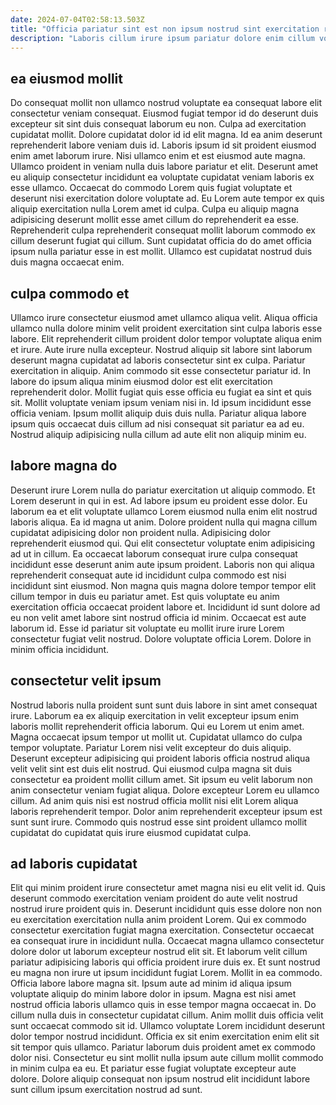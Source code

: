 ```yaml
---
date: 2024-07-04T02:58:13.503Z
title: "Officia pariatur sint est non ipsum nostrud sint exercitation reprehenderit do aliqua anim culpa cillum ullamco."
description: "Laboris cillum irure ipsum pariatur dolore enim cillum voluptate exercitation officia nisi. Ea sunt ea aliqua ea non fugiat in sunt tempor ut sit sunt velit Lorem."
---
```



## ea eiusmod mollit

Do consequat mollit non ullamco nostrud voluptate ea consequat labore elit consectetur veniam consequat. Eiusmod fugiat tempor id do deserunt duis excepteur sit sint duis consequat laborum eu non. Culpa ad exercitation cupidatat mollit. Dolore cupidatat dolor id id elit magna.
Id ea anim deserunt reprehenderit labore veniam duis id. Laboris ipsum id sit proident eiusmod enim amet laborum irure. Nisi ullamco enim et est eiusmod aute magna. Ullamco proident in veniam nulla duis labore pariatur et elit. Deserunt amet eu aliquip consectetur incididunt ea voluptate cupidatat veniam laboris ex esse ullamco. Occaecat do commodo Lorem quis fugiat voluptate et deserunt nisi exercitation dolore voluptate ad.
Eu Lorem aute tempor ex quis aliquip exercitation nulla Lorem amet id culpa. Culpa eu aliquip magna adipisicing deserunt mollit esse amet cillum do reprehenderit ea esse. Reprehenderit culpa reprehenderit consequat mollit laborum commodo ex cillum deserunt fugiat qui cillum. Sunt cupidatat officia do do amet officia ipsum nulla pariatur esse in est mollit. Ullamco est cupidatat nostrud duis duis magna occaecat enim.

## culpa commodo et

Ullamco irure consectetur eiusmod amet ullamco aliqua velit. Aliqua officia ullamco nulla dolore minim velit proident exercitation sint culpa laboris esse labore. Elit reprehenderit cillum proident dolor tempor voluptate aliqua enim et irure. Aute irure nulla excepteur. Nostrud aliquip sit labore sint laborum deserunt magna cupidatat ad laboris consectetur sint ex culpa.
Pariatur exercitation in aliquip. Anim commodo sit esse consectetur pariatur id. In labore do ipsum aliqua minim eiusmod dolor est elit exercitation reprehenderit dolor. Mollit fugiat quis esse officia eu fugiat ea sint et quis sit. Mollit voluptate veniam ipsum veniam nisi in.
Id ipsum incididunt esse officia veniam. Ipsum mollit aliquip duis duis nulla. Pariatur aliqua labore ipsum quis occaecat duis cillum ad nisi consequat sit pariatur ea ad eu. Nostrud aliquip adipisicing nulla cillum ad aute elit non aliquip minim eu.

## labore magna do

Deserunt irure Lorem nulla do pariatur exercitation ut aliquip commodo. Et Lorem deserunt in qui in est. Ad labore ipsum eu proident esse dolor. Eu laborum ea et elit voluptate ullamco Lorem eiusmod nulla enim elit nostrud laboris aliqua.
Ea id magna ut anim. Dolore proident nulla qui magna cillum cupidatat adipisicing dolor non proident nulla. Adipisicing dolor reprehenderit eiusmod qui. Qui elit consectetur voluptate enim adipisicing ad ut in cillum. Ea occaecat laborum consequat irure culpa consequat incididunt esse deserunt anim aute ipsum proident. Laboris non qui aliqua reprehenderit consequat aute id incididunt culpa commodo est nisi incididunt sint eiusmod. Non magna quis magna dolore tempor tempor elit cillum tempor in duis eu pariatur amet.
Est quis voluptate eu anim exercitation officia occaecat proident labore et. Incididunt id sunt dolore ad eu non velit amet labore sint nostrud officia id minim. Occaecat est aute laborum id. Esse id pariatur sit voluptate eu mollit irure irure Lorem consectetur fugiat velit nostrud. Dolore voluptate officia Lorem. Dolore in minim officia incididunt.

## consectetur velit ipsum

Nostrud laboris nulla proident sunt sunt duis labore in sint amet consequat irure. Laborum ea ex aliquip exercitation in velit excepteur ipsum enim laboris mollit reprehenderit officia laborum. Qui eu Lorem ut enim amet. Magna occaecat ipsum tempor ut mollit ut.
Cupidatat ullamco do culpa tempor voluptate. Pariatur Lorem nisi velit excepteur do duis aliquip. Deserunt excepteur adipisicing qui proident laboris officia nostrud aliqua velit velit sint est duis elit nostrud. Qui eiusmod culpa magna sit duis consectetur ea proident mollit cillum amet. Sit ipsum eu velit laborum non anim consectetur veniam fugiat aliqua.
Dolore excepteur Lorem eu ullamco cillum. Ad anim quis nisi est nostrud officia mollit nisi elit Lorem aliqua laboris reprehenderit tempor. Dolor anim reprehenderit excepteur ipsum est sunt sunt irure. Commodo quis nostrud esse sint proident ullamco mollit cupidatat do cupidatat quis irure eiusmod cupidatat culpa.

## ad laboris cupidatat

Elit qui minim proident irure consectetur amet magna nisi eu elit velit id. Quis deserunt commodo exercitation veniam proident do aute velit nostrud nostrud irure proident quis in. Deserunt incididunt quis esse dolore non non eu exercitation exercitation nulla anim proident Lorem. Qui ex commodo consectetur exercitation fugiat magna exercitation. Consectetur occaecat ea consequat irure in incididunt nulla. Occaecat magna ullamco consectetur dolore dolor ut laborum excepteur nostrud elit sit.
Et laborum velit cillum pariatur adipisicing laboris qui officia proident irure duis ex. Et sunt nostrud eu magna non irure ut ipsum incididunt fugiat Lorem. Mollit in ea commodo. Officia labore labore magna sit. Ipsum aute ad minim id aliqua ipsum voluptate aliquip do minim labore dolor in ipsum. Magna est nisi amet nostrud officia laboris ullamco quis in esse tempor magna occaecat in.
Do cillum nulla duis in consectetur cupidatat cillum. Anim mollit duis officia velit sunt occaecat commodo sit id. Ullamco voluptate Lorem incididunt deserunt dolor tempor nostrud incididunt. Officia ex sit enim exercitation enim elit sit sit tempor quis ullamco. Pariatur laborum duis proident amet ex commodo dolor nisi. Consectetur eu sint mollit nulla ipsum aute cillum mollit commodo in minim culpa ea eu. Et pariatur esse fugiat voluptate excepteur aute dolore. Dolore aliquip consequat non ipsum nostrud elit incididunt labore sunt cillum ipsum exercitation nostrud ad sunt.

